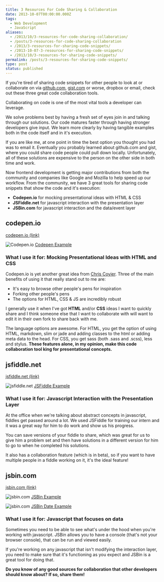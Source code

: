 ```yaml
---
title: 3 Resources For Code Sharing & Collaboration
date: 2013-10-07T00:00:00.000Z
tags:
  - Web Development
  - JavaScript
aliases:
  - /2013/10/3-resources-for-code-sharing-collaboration/
  - /posts/3-resources-for-code-sharing-collaboration
  - /2013/3-resources-for-sharing-code-snippets/
  - /2013-10-07-3-resources-for-sharing-code-snippets/
  - /2013/10/3-resources-for-sharing-code-snippets/
permalink: /posts/3-resources-for-sharing-code-snippets/
type: post
status: published
---
```




If you're tired of sharing code snippets for other people to look at or collaborate on via [github.com](https://www.github.com), [gist.com](https://www.gist.github.com) or worse, dropbox or email, check out these three great code collaboration tools.

Collaborating on code is one of the most vital tools a developer can leverage.

We solve problems best by having a fresh set of eyes join in and talking through our solutions. Our code matures faster through having stronger developers give input. We learn more clearly by having tangible examples both in the code itself and in it's execution.

If you are like me, at one point in time the best option you thought you had was to email it. Eventually you probably learned about github.com and gist, where you could share code people could pull down locally. Unfortunately, all of these solutions are expensive to the person on the other side in both time and work.

Now frontend development is getting major contributions from both the community and companies like Google and Mozilla to help speed up our workflow. From the community, we have 3 great tools for sharing code snippets that show the code and it's execution:

- **Codepen.io** for mocking presentational ideas with HTML &amp; CSS
- **JSFiddle.net** for javascript interaction with the presentation layer
- **JSBin.com** for javascript interaction and the data/event layer

## codepen.io

[codepen.io (link)](https://www.codepen.io)

![Codepen.io](https://www.realchaseadams.com/imgs/2014/01/codepenio-1024x633.png) [Codepen Example](https://codepen.io/realchaseadams/pen/wLcse)

### What I use it for: Mocking Presentational Ideas with HTML and CSS

Codepen.io is yet another great idea from [Chris Coyier](https://chriscoyier.net/). Three of the main benefits of using it that really stand out to me are:

- It's easy to browse other people's pens for inspiration
- Forking other people's pens
- The options for HTML, CSS &amp; JS are incredibly robust

I generally use it when I've got **HTML** and/or **CSS** ideas I want to quickly share and I think someone else that I want to collaborate with will want to edit it in their own fork to share back with me.

The language options are awesome. For HTML, you get the option of using HTML, markdown, slim or jade and adding classes to the html or adding meta data to the head. For CSS, you get sass (both .sass and .scss), less and stylus. **These features alone, in my opinion, make this code collaboration tool king for presentational concepts.**

## jsfiddle.net

[jsfiddle.net (link)](https://www.jsfiddle.net)

![jsfiddle.net](https://www.realchaseadams.com/imgs/2014/01/jsfiddle-1024x633.png) [JSFiddle Example](https://jsfiddle.net/rfwEP/)

### What I use it for: Javascript Interaction with the Presentation Layer

At the office when we're talking about abstract concepts in javascript, fiddles get passed around a lot. We used JSFiddle for training our intern and it was a great way for him to do work and show us his progress.

You can save versions of your fiddle to share, which was great for us to give him a problem set and then have solutions in a different version for him to go to when he completed his solutions.

It also has a collaboration feature (which is in beta), so if you want to have multiple people in a fiddle working on it, it's the ideal feature!

## jsbin.com

[jsbin.com (link)](https://www.jsbin.com)

![jsbin.com](https://www.realchaseadams.com/imgs/2014/01/jsbin-1024x633.png) [JSBin Example](https://jsbin.com/UWuwiyi/1/edit)

![jsbin.com](https://www.realchaseadams.com/imgs/2014/01/jsbin2-1024x633.png) [JSBin Date Example](https://jsbin.com/UWuwiyi/2/edit)

### What I use it for: Javascript that focuses on data

Sometimes you need to be able to see what's under the hood when you're working with javascript. JSBin allows you to have a console (that's not your browser console), that can be run and viewed easily.

If you're working on any javascript that isn't modifying the interaction layer, you need to make sure that it's functioning as you expect and JSBin is a great tool for doing that.

**Do you know of any good sources for collaboration that other developers should know about? If so, share them!**
